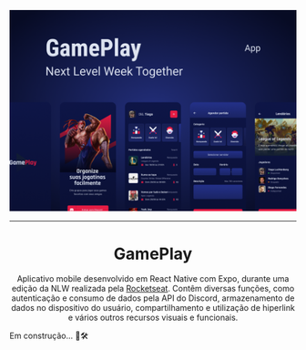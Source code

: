 <p align="center">
	<img src="img/Capa.png">
</p>
<hr>
<h1 align="center">GamePlay</h1>
<p align="center">Aplicativo mobile desenvolvido em React Native com Expo, durante uma edição da NLW realizada pela <a href="https://www.youtube.com/rocketseat">Rocketseat</a>. Contêm diversas funções, como autenticação e consumo de dados pela API do Discord, armazenamento de dados no dispositivo do usuário, compartilhamento e utilização de hiperlink e vários outros recursos visuais e funcionais.</p>
<p>Em construção... 🚧🛠️</p>
